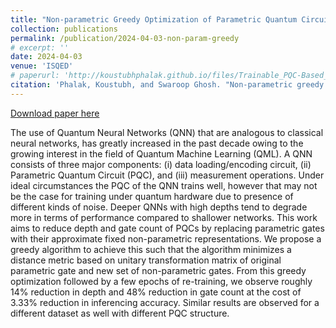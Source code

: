 ```yaml
---
title: "Non-parametric Greedy Optimization of Parametric Quantum Circuits"
collection: publications
permalink: /publication/2024-04-03-non-param-greedy
# excerpt: ''
date: 2024-04-03
venue: 'ISQED'
# paperurl: 'http://koustubhphalak.github.io/files/Trainable_PQC-Based_QRAM_for_Quantum_Storage.pdf'
citation: 'Phalak, Koustubh, and Swaroop Ghosh. "Non-parametric greedy optimization of parametric quantum circuits." In 2024 25th International Symposium on Quality Electronic Design (ISQED), pp. 1-7. IEEE, 2024.'
---
```


[Download paper here](http://koustubhphalak.github.io/files/Non_parametric_Greedy_Optimization_of_PQCs.pdf)

The use of Quantum Neural Networks (QNN) that are analogous to classical neural networks, has greatly increased in the past decade owing to the growing interest in the field of Quantum Machine Learning (QML). A QNN consists of three major components: (i) data loading/encoding circuit, (ii) Parametric Quantum Circuit (PQC), and (iii) measurement operations. Under ideal circumstances the PQC of the QNN trains well, however that may not be the case for training under quantum hardware due to presence of different kinds of noise. Deeper QNNs with high depths tend to degrade more in terms of performance compared to shallower networks. This work aims to reduce depth and gate count of PQCs by replacing parametric gates with their approximate fixed non-parametric representations. We propose a greedy algorithm to achieve this  such that the algorithm minimizes a distance metric based on unitary transformation matrix of original parametric gate and new set of non-parametric gates. From this greedy optimization followed by a few epochs of re-training, we observe roughly 14% reduction in depth and 48% reduction in gate count at the cost of 3.33% reduction in inferencing accuracy. Similar results
 are observed for a different dataset as well with different PQC structure.